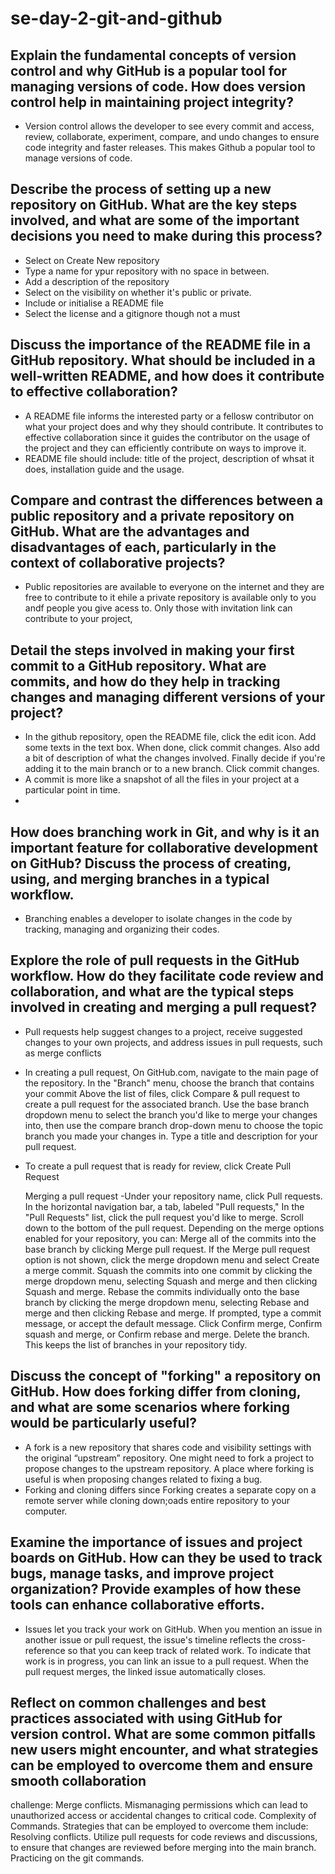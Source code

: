 # se-day-2-git-and-github
## Explain the fundamental concepts of version control and why GitHub is a popular tool for managing versions of code. How does version control help in maintaining project integrity?
- Version control allows the developer to see every commit and access, review, collaborate, experiment, compare, and undo changes to ensure code integrity and faster releases. This makes Github a popular tool to manage versions of code.
  
## Describe the process of setting up a new repository on GitHub. What are the key steps involved, and what are some of the important decisions you need to make during this process?
- Select on Create New repository
- Type a name for ypur repository with no space in between.
- Add a description of the repository
- Select on the visibility on whether it's public or private.
- Include or initialise a README file
- Select the license and a gitignore though not a must
  
## Discuss the importance of the README file in a GitHub repository. What should be included in a well-written README, and how does it contribute to effective collaboration?
- A README file informs the interested party or a fellosw contributor on what your project does and why they should contribute. It contributes to effective collaboration since it guides the contributor on the usage of the project and they can efficiently contribute on ways to improve it.
- README file should include: title of the project, description of whsat it does, installation guide and the usage.
  
## Compare and contrast the differences between a public repository and a private repository on GitHub. What are the advantages and disadvantages of each, particularly in the context of collaborative projects?
- Public repositories are available to everyone on the internet and they are free to contribute to it ehile a private repository is available only to you andf people you give acess to. Only those with invitation link can contribute to your project,
  

## Detail the steps involved in making your first commit to a GitHub repository. What are commits, and how do they help in tracking changes and managing different versions of your project?
- In the github repository, open the README file, click the edit icon. Add some texts in the text box. When done, click commit changes. Also add a bit of description of what the changes involved. Finally decide if you're adding it to the main branch or to a new branch. Click commit changes.
- A commit is more like a snapshot of all the files in your project at a particular point in time.
- 
## How does branching work in Git, and why is it an important feature for collaborative development on GitHub? Discuss the process of creating, using, and merging branches in a typical workflow.
- Branching enables a developer to isolate changes in the code by tracking, managing and organizing their codes.
  
## Explore the role of pull requests in the GitHub workflow. How do they facilitate code review and collaboration, and what are the typical steps involved in creating and merging a pull request?
- Pull requests help suggest changes to a project, receive suggested changes to your own projects, and address issues in pull requests, such as merge conflicts
- In creating a pull request,  On GitHub.com, navigate to the main page of the repository.
In the "Branch" menu, choose the branch that contains your commit
Above the list of files, click Compare & pull request to create a pull request for the associated branch.
Use the base branch dropdown menu to select the branch you'd like to merge your changes into, then use the compare branch drop-down menu to choose the topic branch you made your changes in.
Type a title and description for your pull request.
- To create a pull request that is ready for review, click Create Pull Request
  
  Merging a pull request
-Under your repository name, click  Pull requests.
In the horizontal navigation bar, a tab, labeled "Pull requests," 
In the "Pull Requests" list, click the pull request you'd like to merge.
Scroll down to the bottom of the pull request. Depending on the merge options enabled for your repository, you can:
Merge all of the commits into the base branch by clicking Merge pull request. If the Merge pull request option is not shown, click the merge dropdown menu and select Create a merge commit.
Squash the commits into one commit by clicking the merge dropdown menu, selecting Squash and merge and then clicking Squash and merge.
Rebase the commits individually onto the base branch by clicking the merge dropdown menu, selecting Rebase and merge and then clicking Rebase and merge.
If prompted, type a commit message, or accept the default message.
Click Confirm merge, Confirm squash and merge, or Confirm rebase and merge.
Delete the branch. This keeps the list of branches in your repository tidy.

## Discuss the concept of "forking" a repository on GitHub. How does forking differ from cloning, and what are some scenarios where forking would be particularly useful?
- A fork is a new repository that shares code and visibility settings with the original “upstream” repository. One might need to fork a project to propose changes to the upstream repository. A place where forking is useful is when  proposing changes related to fixing a bug.
- Forking and cloning differs since Forking creates a separate copy on a remote server while cloning down;oads entire repository to your computer. 

## Examine the importance of issues and project boards on GitHub. How can they be used to track bugs, manage tasks, and improve project organization? Provide examples of how these tools can enhance collaborative efforts.
- Issues let you track your work on GitHub. When you mention an issue in another issue or pull request, the issue's timeline reflects the cross-reference so that you can keep track of related work. To indicate that work is in progress, you can link an issue to a pull request. When the pull request merges, the linked issue automatically closes.

## Reflect on common challenges and best practices associated with using GitHub for version control. What are some common pitfalls new users might encounter, and what strategies can be employed to overcome them and ensure smooth collaboration
challenge: Merge conflicts. Mismanaging permissions which can lead to unauthorized access or accidental changes to critical code. Complexity of Commands.
Strategies that can be employed to overcome them include: Resolving conflicts. Utilize pull requests for code reviews and discussions, to ensure that changes are reviewed before merging into the main branch. Practicing on the git commands.
